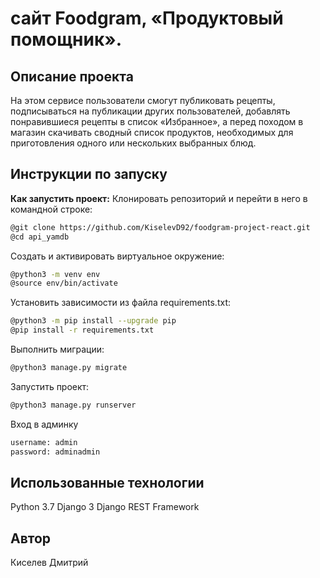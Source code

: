# сайт Foodgram, «Продуктовый помощник». 

## Описание проекта
На этом сервисе пользователи смогут публиковать рецепты, подписываться на публикации других пользователей, добавлять понравившиеся рецепты в список «Избранное», а перед походом в магазин скачивать сводный список продуктов, необходимых для приготовления одного или нескольких выбранных блюд.

## Инструкции по запуску

**Как запустить проект:**
Клонировать репозиторий и перейти в него в командной строке:

```bash
@git clone https://github.com/KiselevD92/foodgram-project-react.git
@cd api_yamdb
```

Cоздать и активировать виртуальное окружение:

```bash
@python3 -m venv env
@source env/bin/activate
```

Установить зависимости из файла requirements.txt:

```bash
@python3 -m pip install --upgrade pip
@pip install -r requirements.txt
```

Выполнить миграции:

```bash
@python3 manage.py migrate
```

Запустить проект:

```bash
@python3 manage.py runserver
```

Вход в админку

```bash
username: admin
password: adminadmin
```

## Использованные технологии
Python 3.7
Django 3
Django REST Framework

## Автор
Киселев Дмитрий
